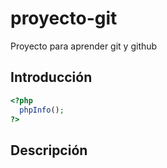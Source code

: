 # proyecto-git
Proyecto para aprender git y github

## Introducción

```php
<?php 
  phpInfo(); 
?>
```
## Descripción
